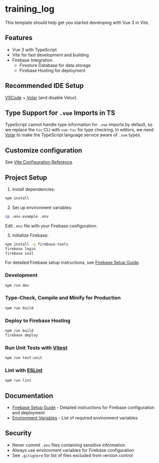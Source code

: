 # training_log

This template should help get you started developing with Vue 3 in Vite.

## Features

- Vue 3 with TypeScript
- Vite for fast development and building
- Firebase Integration
  - Firestore Database for data storage
  - Firebase Hosting for deployment

## Recommended IDE Setup

[VSCode](https://code.visualstudio.com/) + [Volar](https://marketplace.visualstudio.com/items?itemName=Vue.volar) (and disable Vetur).

## Type Support for `.vue` Imports in TS

TypeScript cannot handle type information for `.vue` imports by default, so we replace the `tsc` CLI with `vue-tsc` for type checking. In editors, we need [Volar](https://marketplace.visualstudio.com/items?itemName=Vue.volar) to make the TypeScript language service aware of `.vue` types.

## Customize configuration

See [Vite Configuration Reference](https://vite.dev/config/).

## Project Setup

1. Install dependencies:

```sh
npm install
```

2. Set up environment variables:

```sh
cp .env.example .env
```

Edit `.env` file with your Firebase configuration.

3. Initialize Firebase:

```sh
npm install -g firebase-tools
firebase login
firebase init
```

For detailed Firebase setup instructions, see [Firebase Setup Guide](docs/firebase-setup.md).

### Development

```sh
npm run dev
```

### Type-Check, Compile and Minify for Production

```sh
npm run build
```

### Deploy to Firebase Hosting

```sh
npm run build
firebase deploy
```

### Run Unit Tests with [Vitest](https://vitest.dev/)

```sh
npm run test:unit
```

### Lint with [ESLint](https://eslint.org/)

```sh
npm run lint
```

## Documentation

- [Firebase Setup Guide](docs/firebase-setup.md) - Detailed instructions for Firebase configuration and deployment
- [Environment Variables](.env.example) - List of required environment variables

## Security

- Never commit `.env` files containing sensitive information
- Always use environment variables for Firebase configuration
- See `.gitignore` for list of files excluded from version control
